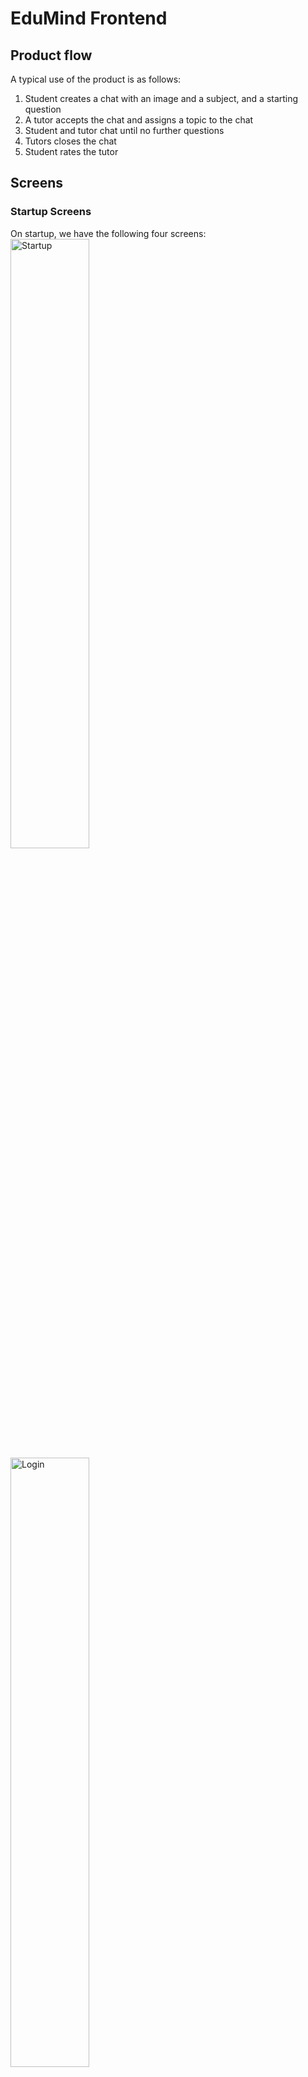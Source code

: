 # EduMind Frontend #

## Product flow ##
A typical use of the product is as follows:
1. Student creates a chat with an image and a subject, and a starting question
2. A tutor accepts the chat and assigns a topic to the chat
3. Student and tutor chat until no further questions
4. Tutors closes the chat
5. Student rates the tutor

## Screens ##
### Startup Screens ###
On startup, we have the following four screens:  
<img src="readmeImages/Startup.png" alt="Startup" width="50%" />
<img src="readmeImages/Login.png" alt="Login" width="50%" />
<img src="readmeImages/StudentSignup.png" alt="Student Signup" width="50%" />
<img src="readmeImages/TutorSignup.png" alt="Tutor Signup" width="50%" />

### Shared Screens ###
The following screens appear in both tutor and student views:

Chat Screen  
<img src="readmeImages/ChatScreen.png" alt="Chat Screen" width="50%" />

Change details screen  
<img src="readmeImages/ChangeDetails.png" alt="Change Details" width="50%" />

### Tutor Screens ###
Tutors have the following unique screens:

Home screen  
<img src="readmeImages/TutorHomeScreen.png" alt="Tutor Home Screen" width="50%" />
On the home screen, tutors can view available chats that are within the subjects that they have chosen and other tutors have not claimed.

Profile screen  
<img src="readmeImages/TutorProfile.png" alt="Tutor Profile" width="50%" />
Profile screen shows tutors' basic details, as well as their experience and ratings.

Accept chats screen  
<img src="readmeImages/TutorChatAccept.png" alt="Tutor Chat Accept" width="50%" />
Tutors are required to assign a topic to a chat before accepting.

### Student Screens ###
Students have the following unique screens:

Home screen  
<img src="readmeImages/StudentHomeScreen.png" alt="Student Home Screen" width="50%" />
On the home screen, students can create chats, rate tutors for completed chats, as well as view recent chats.

Create chat screen  
<img src="readmeImages/StudentCreateChat.png" alt="Student Create Chat" width="50%" />
Self-explanatory create chat screen
